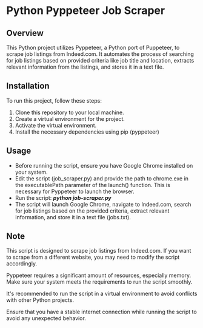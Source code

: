 # Python Pyppeteer Job Scraper

## Overview
This Python project utilizes Pyppeteer, a Python port of Puppeteer, to scrape job listings from Indeed.com. It automates the process of searching for job listings based on provided criteria like job title and location, extracts relevant information from the listings, and stores it in a text file.

## Installation
To run this project, follow these steps:

1. Clone this repository to your local machine.
2. Create a virtual environment for the project.
3. Activate the virtual environment.
4. Install the necessary dependencies using pip (pyppeteer)

## Usage
- Before running the script, ensure you have Google Chrome installed on your system. 
- Edit the script (job_scraper.py) and provide the path to chrome.exe in the executablePath parameter of the launch() function. This is necessary for Pyppeteer to launch the browser.
- Run the script: **_python job-scraper.py_**
- The script will launch Google Chrome, navigate to Indeed.com, search for job listings based on the provided criteria, extract relevant information, and store it in a text file (jobs.txt).

## Note
This script is designed to scrape job listings from Indeed.com. If you want to scrape from a different website, you may need to modify the script accordingly.

Pyppeteer requires a significant amount of resources, especially memory. Make sure your system meets the requirements to run the script smoothly.

It's recommended to run the script in a virtual environment to avoid conflicts with other Python projects.

Ensure that you have a stable internet connection while running the script to avoid any unexpected behavior.

